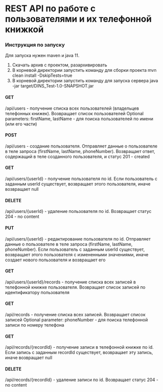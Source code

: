 # REST API по работе с пользователями и их телефонной книжкой

### Инструкция по запуску

Для запуска нужен maven и java 11.
1. Скачать архив с проектом, разархивировать
2. В корневой директории запустить команду для сборки проекта mvn clean install -DskipTests=true
3. В корневой директории запустить команду для запуска сервера java -jar target/DINS_Test-1.0-SNAPSHOT.jar

#### GET
/api/users - получение списка всех пользователей (владельцев телефонных книжек). Возвращает список пользователей
Optional parameters: firstName, lastName - для поиска пользователей по имени (или его части)

#### POST
/api/users - создание пользователя. Отправляет данные о пользователе в теле запроса (firstName, lastName, phoneNumber). Возвращает ответ, содержащий в теле созданного пользователя, и статус 201 - created  

#### GET
/api/users/{userId} - получение пользователя по id. Если пользователь с заданным userId существует, возвращает этого пользователя, иначе возвращает null

#### DELETE
/api/users/{userId} - удаление пользователя по id. Возвращает статус 204 - no content

#### PUT
/api/users/{userId} - редактирование пользователя по id. Отправляет данные о пользователе в теле запроса (firstName, lastName, phoneNumber). Если пользователь с заданным userId существует, возвращает этого пользователя с измененными значениями, иначе создает нового пользователя и возвращает его 

#### GET
/api/users/{userId}/records - получение списка всех записей в телефонной книжке пользователя. Возвращает список записей по идентификатору пользователя

#### GET
/api/records - получение списка всех записей. Возвращает список записей
Optional parameter: phoneNumber - для поиска телефонной записи по номеру телефона

#### GET
/api/records/{recordId} - получение записи в телефонной книжке по id. Если запись с заданным recordId существует, возвращает эту запись, иначе возвращает null

#### DELETE
/api/records/{recordId} - удаление записи по id. Возвращает статус 204 - no content
